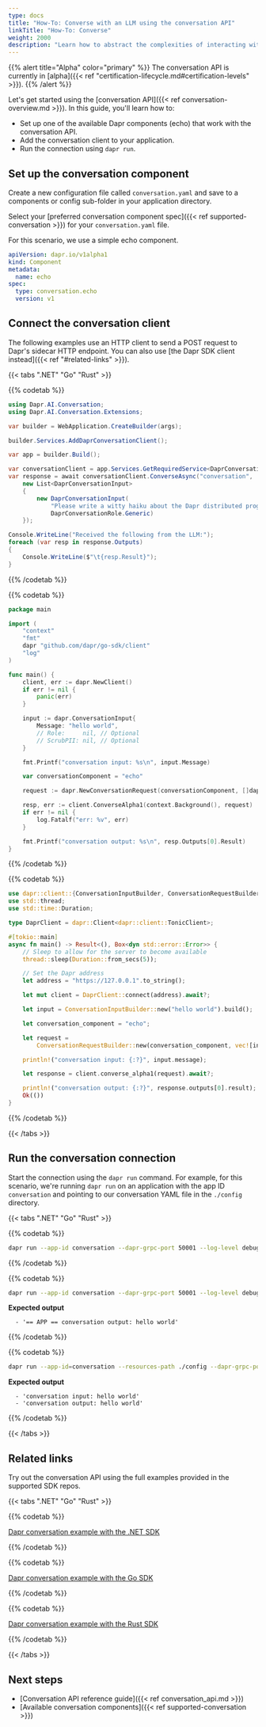 ```yaml
---
type: docs
title: "How-To: Converse with an LLM using the conversation API"
linkTitle: "How-To: Converse"
weight: 2000
description: "Learn how to abstract the complexities of interacting with large language models"
---
```


{{% alert title="Alpha" color="primary" %}}
The conversation API is currently in [alpha]({{< ref "certification-lifecycle.md#certification-levels" >}}).
{{% /alert %}}

Let's get started using the [conversation API]({{< ref conversation-overview.md >}}). In this guide, you'll learn how to:

- Set up one of the available Dapr components (echo) that work with the conversation API.   
- Add the conversation client to your application.
- Run the connection using `dapr run`.

## Set up the conversation component

Create a new configuration file called `conversation.yaml` and save to a components or config sub-folder in your application directory. 

Select your [preferred conversation component spec]({{< ref supported-conversation >}}) for your `conversation.yaml` file.

For this scenario, we use a simple echo component.

```yml
apiVersion: dapr.io/v1alpha1
kind: Component
metadata:
  name: echo
spec:
  type: conversation.echo
  version: v1
```

## Connect the conversation client

The following examples use an HTTP client to send a POST request to Dapr's sidecar HTTP endpoint. You can also use [the Dapr SDK client instead]({{< ref "#related-links" >}}).

{{< tabs ".NET" "Go" "Rust" >}}


 <!-- .NET -->
{{% codetab %}}

```csharp
using Dapr.AI.Conversation;
using Dapr.AI.Conversation.Extensions;

var builder = WebApplication.CreateBuilder(args);

builder.Services.AddDaprConversationClient();

var app = builder.Build();

var conversationClient = app.Services.GetRequiredService<DaprConversationClient>();
var response = await conversationClient.ConverseAsync("conversation",
    new List<DaprConversationInput>
    {
        new DaprConversationInput(
            "Please write a witty haiku about the Dapr distributed programming framework at dapr.io",
            DaprConversationRole.Generic)
    });

Console.WriteLine("Received the following from the LLM:");
foreach (var resp in response.Outputs)
{
    Console.WriteLine($"\t{resp.Result}");
}
```

{{% /codetab %}}

 <!-- Go -->
{{% codetab %}}

```go
package main

import (
	"context"
	"fmt"
	dapr "github.com/dapr/go-sdk/client"
	"log"
)

func main() {
	client, err := dapr.NewClient()
	if err != nil {
		panic(err)
	}

	input := dapr.ConversationInput{
		Message: "hello world",
		// Role:     nil, // Optional
		// ScrubPII: nil, // Optional
	}

	fmt.Printf("conversation input: %s\n", input.Message)

	var conversationComponent = "echo"

	request := dapr.NewConversationRequest(conversationComponent, []dapr.ConversationInput{input})

	resp, err := client.ConverseAlpha1(context.Background(), request)
	if err != nil {
		log.Fatalf("err: %v", err)
	}

	fmt.Printf("conversation output: %s\n", resp.Outputs[0].Result)
}
```

{{% /codetab %}}

 <!-- Rust -->
{{% codetab %}}

```rust
use dapr::client::{ConversationInputBuilder, ConversationRequestBuilder};
use std::thread;
use std::time::Duration;

type DaprClient = dapr::Client<dapr::client::TonicClient>;

#[tokio::main]
async fn main() -> Result<(), Box<dyn std::error::Error>> {
    // Sleep to allow for the server to become available
    thread::sleep(Duration::from_secs(5));

    // Set the Dapr address
    let address = "https://127.0.0.1".to_string();

    let mut client = DaprClient::connect(address).await?;

    let input = ConversationInputBuilder::new("hello world").build();

    let conversation_component = "echo";

    let request =
        ConversationRequestBuilder::new(conversation_component, vec![input.clone()]).build();

    println!("conversation input: {:?}", input.message);

    let response = client.converse_alpha1(request).await?;

    println!("conversation output: {:?}", response.outputs[0].result);
    Ok(())
}
```

{{% /codetab %}}

{{< /tabs >}}

## Run the conversation connection

Start the connection using the `dapr run` command. For example, for this scenario, we're running `dapr run` on an application with the app ID `conversation` and pointing to our conversation YAML file in the `./config` directory. 

{{< tabs ".NET" "Go" "Rust" >}}

 <!-- .NET -->
{{% codetab %}}

```bash
dapr run --app-id conversation --dapr-grpc-port 50001 --log-level debug --resources-path ./config -- dotnet run
```

{{% /codetab %}}

 <!-- Go -->
{{% codetab %}}

```bash
dapr run --app-id conversation --dapr-grpc-port 50001 --log-level debug --resources-path ./config -- go run ./main.go
```

**Expected output**

```
  - '== APP == conversation output: hello world'
```

{{% /codetab %}}

 <!-- Rust -->
{{% codetab %}}

```bash
dapr run --app-id=conversation --resources-path ./config --dapr-grpc-port 3500 -- cargo run --example conversation
```

**Expected output**

```
  - 'conversation input: hello world'
  - 'conversation output: hello world'
```

{{% /codetab %}}

{{< /tabs >}}

## Related links

Try out the conversation API using the full examples provided in the supported SDK repos.


{{< tabs ".NET" "Go" "Rust" >}}

 <!-- .NET -->
{{% codetab %}}

[Dapr conversation example with the .NET SDK](https://github.com/dapr/dotnet-sdk/tree/master/examples/AI/ConversationalAI)

{{% /codetab %}}

 <!-- Go -->
{{% codetab %}}

[Dapr conversation example with the Go SDK](https://github.com/dapr/go-sdk/tree/main/examples/conversation)

{{% /codetab %}}

 <!-- Rust -->
{{% codetab %}}

[Dapr conversation example with the Rust SDK](https://github.com/dapr/rust-sdk/tree/main/examples/src/conversation)

{{% /codetab %}}

{{< /tabs >}}


## Next steps

- [Conversation API reference guide]({{< ref conversation_api.md >}})
- [Available conversation components]({{< ref supported-conversation >}})